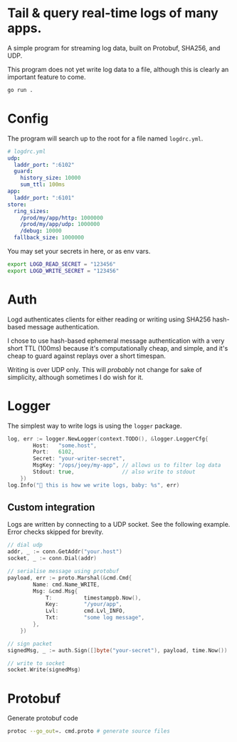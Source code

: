 # Tail & query real-time logs of many apps.
A simple program for streaming log data, built on Protobuf, SHA256, and UDP.

This program does not yet write log data to a file, although this is clearly an important feature to come.
```bash
go run .
```

# Config
The program will search up to the root for a file named `logdrc.yml`.
```yaml
# logdrc.yml
udp:
  laddr_port: ":6102"
  guard:
    history_size: 10000
    sum_ttl: 100ms
app:
  laddr_port: ":6101"
store:
  ring_sizes:
    /prod/my/app/http: 1000000
    /prod/my/app/udp: 1000000
    /debug: 10000
  fallback_size: 1000000
```
You may set your secrets in here, or as env vars.
```bash
export LOGD_READ_SECRET = "123456"
export LOGD_WRITE_SECRET = "123456"
```

# Auth
Logd authenticates clients for either reading or writing using SHA256 hash-based message authentication.

I chose to use hash-based ephemeral message authentication with a very short TTL (100ms)
because it's computationally cheap, and simple, and it's cheap to guard against replays over a short timespan.

Writing is over UDP only. This will *probably* not change for sake of simplicity, although sometimes I do wish for it.

# Logger
The simplest way to write logs is using the `logger` package.
```go
log, err := logger.NewLogger(context.TODO(), &logger.LoggerCfg{
		Host:   "some.host",
		Port:   6102,
		Secret: "your-writer-secret",
		MsgKey: "/ops/joey/my-app", // allows us to filter log data
		Stdout: true,               // also write to stdout
	})
log.Info("🌱 this is how we write logs, baby: %s", err)
```

## Custom integration
Logs are written by connecting to a UDP socket.
See the following example. Error checks skipped for brevity.
```go
// dial udp
addr, _ := conn.GetAddr("your.host")
socket, _ := conn.Dial(addr)

// serialise message using protobuf
payload, err := proto.Marshal(&cmd.Cmd{
		Name: cmd.Name_WRITE,
		Msg: &cmd.Msg{
			T:          timestamppb.Now(),
			Key:        "/your/app",
			Lvl:        cmd.Lvl_INFO,
			Txt:        "some log message",
		},
	})

// sign packet
signedMsg, _ := auth.Sign([]byte("your-secret"), payload, time.Now())

// write to socket
socket.Write(signedMsg)
```

# Protobuf
Generate protobuf code
```bash
protoc --go_out=. cmd.proto # generate source files
```

